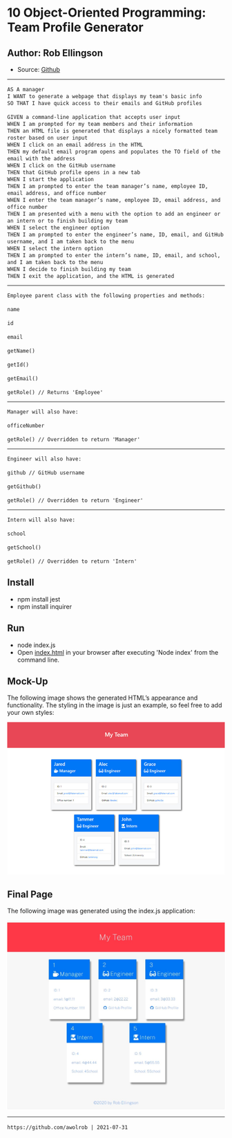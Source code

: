 # 10 Object-Oriented Programming: Team Profile Generator

## Author: Rob Ellingson
- Source: [Github](https://github.com/awolrob/Rob-Ellingson-Portfolio)

---
    AS A manager
    I WANT to generate a webpage that displays my team's basic info
    SO THAT I have quick access to their emails and GitHub profiles

    GIVEN a command-line application that accepts user input
    WHEN I am prompted for my team members and their information
    THEN an HTML file is generated that displays a nicely formatted team roster based on user input
    WHEN I click on an email address in the HTML
    THEN my default email program opens and populates the TO field of the email with the address
    WHEN I click on the GitHub username
    THEN that GitHub profile opens in a new tab
    WHEN I start the application
    THEN I am prompted to enter the team manager’s name, employee ID, email address, and office number
    WHEN I enter the team manager’s name, employee ID, email address, and office number
    THEN I am presented with a menu with the option to add an engineer or an intern or to finish building my team
    WHEN I select the engineer option
    THEN I am prompted to enter the engineer’s name, ID, email, and GitHub username, and I am taken back to the menu
    WHEN I select the intern option
    THEN I am prompted to enter the intern’s name, ID, email, and school, and I am taken back to the menu
    WHEN I decide to finish building my team
    THEN I exit the application, and the HTML is generated
---
    Employee parent class with the following properties and methods:

    name

    id

    email

    getName()

    getId()

    getEmail()

    getRole() // Returns 'Employee'
---    
    Manager will also have:

    officeNumber

    getRole() // Overridden to return 'Manager'
---
    Engineer will also have:

    github // GitHub username

    getGithub()

    getRole() // Overridden to return 'Engineer'
---
    Intern will also have:

    school

    getSchool()

    getRole() // Overridden to return 'Intern'

## Install
* npm install jest
* npm install inquirer

## Run
* node index.js
* Open [index.html](./dist/index.html) in your browser after executing 'Node index' from the command line.

## Mock-Up

The following image shows the generated HTML’s appearance and functionality. The styling in the image is just an example, so feel free to add your own styles:

![HTML webpage titled “My Team” features five boxes listing employee names, titles, and other key info.](./assets/10-object-oriented-programming-homework-demo.png)

## Final Page

The following image was generated using the index.js application:

![HTML webpage titled “My Team” features five boxes listing employee names, titles, and other key info.](./assets/Web-capture_31-7-2021_18543_.jpeg)

- - -
` https://github.com/awolrob | 2021-07-31 ` 